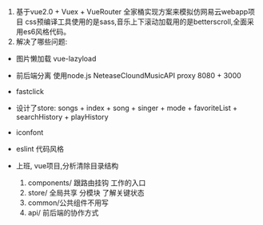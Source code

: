 1. 基于vue2.0 + Vuex + VueRouter 全家桶实现方案来模拟仿网易云webapp项目 css预编译工具使用的是sass,音乐上下滚动加载用的是betterscroll,全面采用es6风格代码。
2. 解决了哪些问题:
  - 图片懒加载 vue-lazyload
  - 前后端分离 使用node.js NeteaseCloundMusicAPI proxy  8080 + 3000
  - fastclick
  - 设计了store: songs + index + song + singer + mode + favoriteList + searchHistory + playHistory
  - iconfont
  - eslint 代码风格

  - 上班, vue项目,分析清除目录结构
    1. components/ 跟路由挂钩 工作的入口
    2. store/ 全局共享 分模块 了解关键状态
    3. common/公共组件不用写
    4. api/ 前后端的协作方式